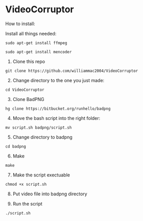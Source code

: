# VideoCorruptor

How to install:

Install all things needed:

`sudo apt-get install ffmpeg`

`sudo apt-get install mencoder`


1) Clone this repo

`git clone https://github.com/williammac2004/VideoCorruptor`

2) Change directory to the one you just made:

`cd VideoCorruptor`

3) Clone BadPNG

`hg clone https://bitbucket.org/runhello/badpng`

4) Move the bash script into the right folder:

`mv script.sh badpng/script.sh`

5) Change directory to badpng

`cd badpng`

6) Make 

`make`

7) Make the script exectuable

`chmod +x script.sh`

8) Put video file into badpng directory

9) Run the script

`./script.sh`

